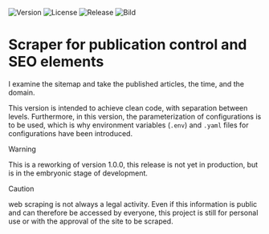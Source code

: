 ![Version](https://img.shields.io/badge/version-2.0.0-blue)
![License](https://img.shields.io/badge/license-Proprietary-orange)
![Release](https://img.shields.io/badge/Release-Pre_alpha_v0.1-brown)
![Bild](https://img.shields.io/badge/Production_Build-v1.0.0-darkgreen)

# Scraper for publication control and SEO elements

I examine the sitemap and take the published articles, the time, and the domain.

This version is intended to achieve clean code, with separation between levels.
Furthermore, in this version, the parameterization of configurations is to be used, which is why environment variables
(`.env`) and `.yaml` files for configurations have been introduced.

> [!WARNING]  
> This is a reworking of version 1.0.0, this release is not yet in production, but is in the embryonic stage 
> of development.

> [!CAUTION]
> web scraping is not always a legal activity. 
> Even if this information is public and can therefore be accessed by everyone, 
> this project is still for personal use or with the approval of the site to be scraped.